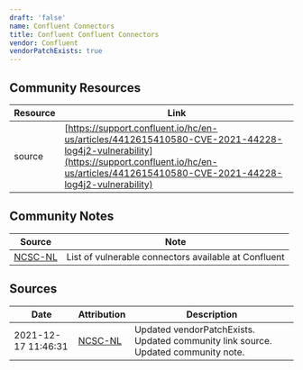 ```yaml
---
draft: 'false'
name: Confluent Connectors
title: Confluent Confluent Connectors
vendor: Confluent
vendorPatchExists: true
---
```



## Community Resources
| Resource | Link |
| --- | --- |
| source | [https://support.confluent.io/hc/en-us/articles/4412615410580-CVE-2021-44228-log4j2-vulnerability](https://support.confluent.io/hc/en-us/articles/4412615410580-CVE-2021-44228-log4j2-vulnerability) |

## Community Notes
| Source | Note |
| --- | --- |
| [NCSC-NL](https://github.com/NCSC-NL/log4shell/blob/main/software/README.md) | List of vulnerable connectors available at Confluent |

## Sources
| Date | Attribution | Description |
| --- | --- | --- |
| 2021-12-17 11:46:31 | [NCSC-NL](https://github.com/NCSC-NL/log4shell/blob/main/software/README.md) | Updated vendorPatchExists. Updated community link source. Updated community note.  |
